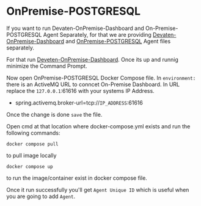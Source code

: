 # OnPremise-POSTGRESQL

If you want to run Devaten-OnPremise-Dashboard and On-Premise-POSTGRESQL Agent Separately, for that we are providing [Devaten-OnPremise-Dashboard](https://github.com/devatengit/Devaten-OnPremise-Dashboard) and [OnPremise-POSTGRESQL](https://github.com/devatengit/OnPremise-POSTGRESQL) Agent files separately.

For that run [Deveten-OnPremise-Dashboard](https://github.com/devatengit/Devaten-OnPremise-Dashboard). Once its up and runnig minimize the Command Prompt. 

Now open OnPremise-POSTGRESQL Docker Compose file. In ```environment:``` there is an ActiveMQ URL to conncet On-Premise Dashboard. In URL replace the ```127.0.0.1```:61616 with your systems IP Address. 

- spring.activemq.broker-url=tcp://```IP_ADDRESS```:61616

Once the change is done ```save``` the file. 

Open cmd at that location where docker-compose.yml exists and run the following commands:
```
docker compose pull
```
to pull image locally
```
docker compose up
```
to run the image/container exist in docker compose file.

Once it run successfully you'll get ``` Agent Unique ID ``` which is useful when you are going to add ```Agent```.
